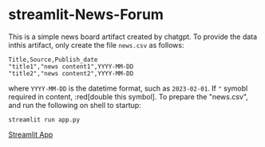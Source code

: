 # streamlit-News-Forum

This is a simple news board artifact created by chatgpt. To provide the data inthis artifact, only create the file `news.csv` as follows:
```
Title,Source,Publish_date
"title1","news content1",YYYY-MM-DD
"title2","news content2",YYYY-MM-DD
```
where `YYYY-MM-DD` is the datetime format, such as `2023-02-01`. If `"` symobl required in content, :red[double this symbol].
To prepare the "news.csv", and run the following on shell to startup:
```
streamlit run app.py
```
[Streamlit App](https://cchuang2009-streamlit-news-forum-app-9ayjmo.streamlit.app/)
